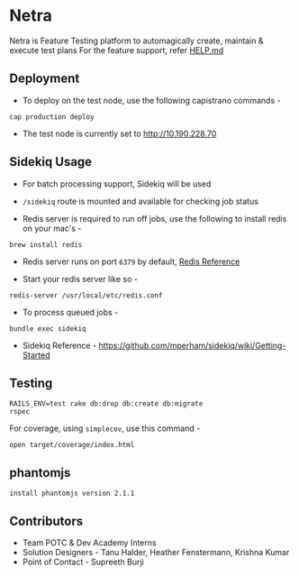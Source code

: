 # Netra
Netra is Feature Testing platform to automagically create, maintain & execute test plans
For the feature support, refer [HELP.md](HELP.md)

## Deployment

* To deploy on the test node, use the following capistrano commands -

```
cap production deploy
```

* The test node is currently set to http://10.190.228.70

## Sidekiq Usage

* For batch processing support, Sidekiq will be used

* `/sidekiq` route is mounted and available for checking job status

* Redis server is required to run off jobs, use the following to install redis on your mac's -
```
brew install redis
```

* Redis server runs on port `6379` by default, [Redis Reference](https://github.com/mperham/sidekiq/wiki/Using-Redis)

* Start your redis server like so -
```
redis-server /usr/local/etc/redis.conf
```

* To process queued jobs -
```
bundle exec sidekiq
```

* Sidekiq Reference - https://github.com/mperham/sidekiq/wiki/Getting-Started

## Testing

```
RAILS_ENV=test rake db:drop db:create db:migrate
rspec
```

For coverage, using `simplecov`, use this command -
```
open target/coverage/index.html
```

## phantomjs
```
install phantomjs version 2.1.1
```

## Contributors

* Team POTC & Dev Academy Interns
* Solution Designers - Tanu Halder, Heather Fenstermann, Krishna Kumar
* Point of Contact - Supreeth Burji
